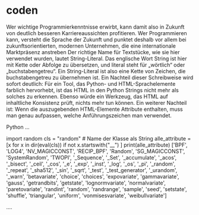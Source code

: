 # coden

Wer wichtige Programmierkenntnisse erwirbt, kann damit also in Zukunft von deutlich besseren Karriereaussichten profitieren. Wer Programmieren kann, versteht die Sprache der Zukunft und punktet deshalb vor allem bei zukunftsorientierten, modernen Unternehmen, die eine internationale Marktpräsenz anstreben
Der richtige Name für Textstücke, wie sie hier verwendet wurden, lautet String-Literal. Das englische Wort String ist hier mit Kette oder Abfolge zu übersetzen, und literal steht für „wörtlich“ oder „buchstabengetreu“. Ein String-Literal ist also eine Kette von Zeichen, die buchstabengetreu zu übernehmen ist.
Ein Nachteil dieser Schreibweise wird sofort deutlich: Für ein Tool, das Python- und HTML-Sprachelemente farblich hervorhebt, ist das HTML in den Python Strings nicht mehr als solches zu erkennen. Ebenso würde ein Werkzeug, das HTML auf inhaltliche Konsistenz prüft, nichts mehr tun können.
Ein weiterer Nachteil ist: Wenn die auszugebenden HTML-Elemente Attribute enthalten, muss man genau aufpassen, welche Anführungszeichen man verwendet.


Python ...

import random
cls = "random" # Name der Klasse als String
alle_attribute = [x for x in dir(eval(cls)) if not x.startswith("__") ]
print(alle_attribute)
['BPF', 'LOG4', 'NV_MAGICCONST', 'RECIP_BPF', 'Random', 'SG_MAGICCONST', 'SystemRandom', 'TWOPI', '_Sequence', '_Set', '_accumulate', '_acos', '_bisect', '_ceil', '_cos', '_e', '_exp', '_inst', '_log', '_os', '_pi', '_random', '_repeat', '_sha512', '_sin', '_sqrt', '_test', '_test_generator', '_urandom', '_warn', 'betavariate', 'choice', 'choices', 'expovariate', 'gammavariate', 'gauss', 'getrandbits', 'getstate', 'lognormvariate', 'normalvariate', 'paretovariate', 'randint', 'random', 'randrange', 'sample', 'seed', 'setstate', 'shuffle', 'triangular', 'uniform', 'vonmisesvariate', 'weibullvariate']

....
